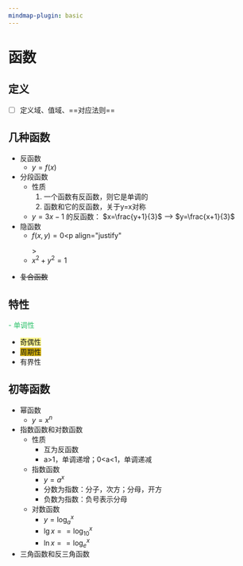 ```yaml
---
mindmap-plugin: basic
---
```


# 函数

## 定义
- [ ] 定义域、值域、==对应法则==

## 几种函数
- 反函数
    - $y = f(x)$
- 分段函数
    - 性质
        1. 一个函数有反函数，则它是单调的
        2. 函数和它的反函数，关于y=x对称
    - $y=3x-1$ 的反函数： $x=\frac{y+1}{3}$ --> $y=\frac{x+1}{3}$
- 隐函数
    - $f(x,y)=0$<p align="justify"<p align="left"></p>>
    - $x^2+y^2=1$</p>
- ~~复合函数~~

## 特性
<font color="#2DC26B">- 单调性</font>
- <span style="background:#fff88f">奇偶性</span>
- <span style="background:#d4b106">周期性</span>
- 有界性

## 初等函数
- 幂函数
    - $y=x^n$
- 指数函数和对数函数
    - 性质
        - 互为反函数
        - a>1，单调递增；0<a<1，单调递减
    - 指数函数
        - $y=a^x$
        - 分数为指数：分子，次方；分母，开方
        - 负数为指数：负号表示分母
    - 对数函数
        - $y=\log_a^x$
        - $\lg{x} == \log_{10}^x$
        - $\ln x == \log_e^x$
- 三角函数和反三角函数